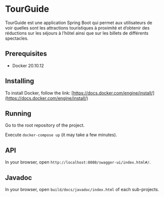# TourGuide

TourGuide est une application Spring Boot qui permet aux utilisateurs de voir quelles sont les attractions touristiques à proximité et d’obtenir des réductions sur les séjours à l’hôtel ainsi que sur les billets de différents spectacles.

## Prerequisites
- Docker 20.10.12

## Installing
To install Docker, follow the link: [https://docs.docker.com/engine/install/](https://docs.docker.com/engine/install/)

## Running
Go to the root repository of the project.

Execute `docker-compose up` (it may take a few minutes).

## API
In your browser, open `http://localhost:8080/swagger-ui/index.html#/`.

## Javadoc
In your browser, open `build/docs/javadoc/index.html` of each sub-projects.
